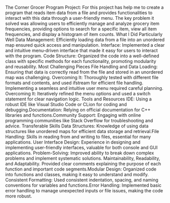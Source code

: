 The Corner Grocer Program Project: For this project has help me to create a program that reads item data from a file and provides functionalities to interact with this data through a user-friendly menu. The key problem it solved was allowing users to efficiently manage and analyze grocery item frequencies, providing options to search for a specific item, view all item frequencies, and display a histogram of item counts.
What I Did Particularly Well
Data Management: Efficiently loading data from a file into an unordered map ensured quick access and manipulation. Interface: Implemented a clear and intuitive menu-driven interface that made it easy for users to interact with the program.
Code Structure: Organized the code into a well-defined class with specific methods for each functionality, promoting modularity and reusability.
Most Challenging Pieces
File Handling and Data Loading: Ensuring that data is correctly read from the file and stored in an unordered map was challenging. Overcoming It: Thoroughly tested with different file formats and contents, and used ifstream for efficient file handling. Implementing a seamless and intuitive user menu required careful planning. Overcoming It: Iteratively refined the menu options and used a switch statement for clear navigation logic. Tools and Resources
IDE: Using a robust IDE like Visual Studio Code or CLion for coding and debugging.Documentation: Relying on official documentation for C++ libraries and functions.Community Support: Engaging with online programming communities like Stack Overflow for troubleshooting and advice.
Transferable Skills Data Structures: Knowledge of using data structures like unordered maps for efficient data storage and retrieval.File Handling: Skills in reading from and writing to files, essential for many applications. User Interface Design: Experience in designing and implementing user-friendly interfaces, valuable for both console and GUI applications.
Problem-Solving: Improved ability to break down complex problems and implement systematic solutions. Maintainability, Readability, and Adaptability. Provided clear comments explaining the purpose of each function and important code segments.Modular Design: Organized code into functions and classes, making it easy to understand and modify.
Consistent Formatting: Used consistent indentation, spacing, and naming conventions for variables and functions.Error Handling: Implemented basic error handling to manage unexpected inputs or file issues, making the code more robust.
